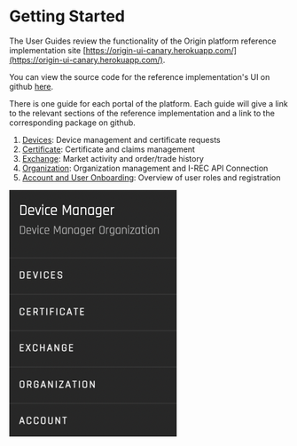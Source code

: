 # Getting Started

The User Guides review the functionality of the Origin platform reference implementation site [https://origin-ui-canary.herokuapp.com/](https://origin-ui-canary.herokuapp.com/).  

You can view the source code for the reference implementation's UI on github [here](https://github.com/energywebfoundation/origin/tree/master/packages/ui). 

There is one guide for each portal of the platform. Each guide will give a link to the relevant sections of the reference implementation and a link to the corresponding package on github. 

1. [Devices](./device-guides/device-guide-intro.md): Device management and certificate requests
2. [Certificate](./certificate-guides/cert-guide-intro.md): Certificate and claims management 
3. [Exchange](./exchange-guides/exchange-guide-intro.md): Market activity and order/trade history
4. [Organization](./organization-guides/org-guide-intro.md): Organization management and I-REC API Connection
5. [Account and User Onboarding](./user-guide-reg-onboarding.md): Overview of user roles and registration


![panels](images/panels/gettingstarted-panel.png)




